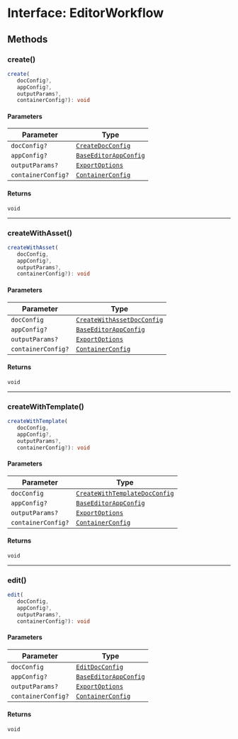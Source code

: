 # Interface: EditorWorkflow

## Methods

### create()

```ts
create(
   docConfig?, 
   appConfig?, 
   outputParams?, 
   containerConfig?): void
```

#### Parameters

| Parameter          | Type                                                                                                                 |
| ------------------ | -------------------------------------------------------------------------------------------------------------------- |
| `docConfig?`       | [`CreateDocConfig`](../../../../../../shared/src/types/editor/DocConfig.types/interfaces/create-doc-config/index.md)         |
| `appConfig?`       | [`BaseEditorAppConfig`](../../../../../../shared/src/types/editor/AppConfig.types/interfaces/Baseeditor-app-config.md) |
| `outputParams?`    | [`ExportOptions`](../../../../../../shared/src/types/ExportConfig.types/type-aliases/export-options/index.md)               |
| `containerConfig?` | [`ContainerConfig`](../../../../../../shared/src/types/ContainerConfig.types/type-aliases/container-config/index.md)        |

#### Returns

`void`

<hr />

### createWithAsset()

```ts
createWithAsset(
   docConfig, 
   appConfig?, 
   outputParams?, 
   containerConfig?): void
```

#### Parameters

| Parameter          | Type                                                                                                                           |
| ------------------ | ------------------------------------------------------------------------------------------------------------------------------ |
| `docConfig`        | [`CreateWithAssetDocConfig`](../../../../../../shared/src/types/editor/DocConfig.types/interfaces/create-with-asset-doc-config/index.md) |
| `appConfig?`       | [`BaseEditorAppConfig`](../../../../../../shared/src/types/editor/AppConfig.types/interfaces/Baseeditor-app-config.md)           |
| `outputParams?`    | [`ExportOptions`](../../../../../../shared/src/types/ExportConfig.types/type-aliases/export-options/index.md)                         |
| `containerConfig?` | [`ContainerConfig`](../../../../../../shared/src/types/ContainerConfig.types/type-aliases/container-config/index.md)                  |

#### Returns

`void`

<hr />

### createWithTemplate()

```ts
createWithTemplate(
   docConfig, 
   appConfig?, 
   outputParams?, 
   containerConfig?): void
```

#### Parameters

| Parameter          | Type                                                                                                                                 |
| ------------------ | ------------------------------------------------------------------------------------------------------------------------------------ |
| `docConfig`        | [`CreateWithTemplateDocConfig`](../../../../../../shared/src/types/editor/DocConfig.types/interfaces/create-with-template-doc-config/index.md) |
| `appConfig?`       | [`BaseEditorAppConfig`](../../../../../../shared/src/types/editor/AppConfig.types/interfaces/Baseeditor-app-config.md)                 |
| `outputParams?`    | [`ExportOptions`](../../../../../../shared/src/types/ExportConfig.types/type-aliases/export-options/index.md)                               |
| `containerConfig?` | [`ContainerConfig`](../../../../../../shared/src/types/ContainerConfig.types/type-aliases/container-config/index.md)                        |

#### Returns

`void`

<hr />

### edit()

```ts
edit(
   docConfig, 
   appConfig?, 
   outputParams?, 
   containerConfig?): void
```

#### Parameters

| Parameter          | Type                                                                                                                 |
| ------------------ | -------------------------------------------------------------------------------------------------------------------- |
| `docConfig`        | [`EditDocConfig`](../../../../../../shared/src/types/editor/DocConfig.types/interfaces/edit-doc-config/index.md)             |
| `appConfig?`       | [`BaseEditorAppConfig`](../../../../../../shared/src/types/editor/AppConfig.types/interfaces/Baseeditor-app-config.md) |
| `outputParams?`    | [`ExportOptions`](../../../../../../shared/src/types/ExportConfig.types/type-aliases/export-options/index.md)               |
| `containerConfig?` | [`ContainerConfig`](../../../../../../shared/src/types/ContainerConfig.types/type-aliases/container-config/index.md)        |

#### Returns

`void`
